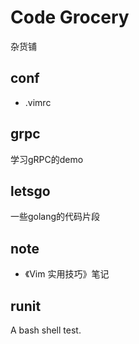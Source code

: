 # Code Grocery
杂货铺

## conf
* .vimrc

## grpc
学习gRPC的demo

## letsgo
一些golang的代码片段

## note
* 《Vim 实用技巧》笔记

## runit
A bash shell test.

